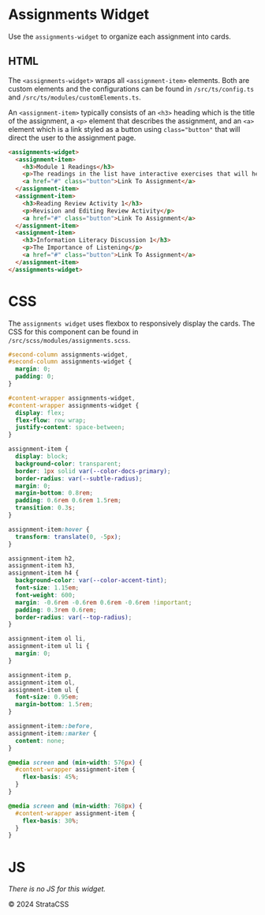 # Assignments Widget

Use the `assignments-widget` to organize each assignment into cards.

## HTML

The `<assignments-widget>` wraps all `<assignment-item>` elements. Both are custom elements and the configurations can be found in `/src/ts/config.ts` and `/src/ts/modules/customElements.ts`.

An `<assignment-item>` typically consists of an `<h3>` heading which is the title of the assignment, a `<p>` element that describes the assignment, and an `<a>` element which is a link styled as a button using `class="button"` that will direct the user to the assignment page.

```html
<assignments-widget>
  <assignment-item>
    <h3>Module 1 Readings</h3>
    <p>The readings in the list have interactive exercises that will help you determine if you are fully understanding the material.</p>
    <a href="#" class="button">Link To Assignment</a>
  </assignment-item>
  <assignment-item>
    <h3>Reading Review Activity 1</h3>
    <p>Revision and Editing Review Activity</p>
    <a href="#" class="button">Link To Assignment</a>
  </assignment-item>
  <assignment-item>
    <h3>Information Literacy Discussion 1</h3>
    <p>The Importance of Listening</p>
    <a href="#" class="button">Link To Assignment</a>
  </assignment-item>
</assignments-widget>
```

# CSS

The `assignments widget` uses flexbox to responsively display the cards. The CSS for this component can be found in `/src/scss/modules/assignments.scss`.

```css
#second-column assignments-widget,
#second-column assignments-widget {
  margin: 0;
  padding: 0;
}

#content-wrapper assignments-widget,
#content-wrapper assignments-widget {
  display: flex;
  flex-flow: row wrap;
  justify-content: space-between;
}

assignment-item {
  display: block;
  background-color: transparent;
  border: 1px solid var(--color-docs-primary);
  border-radius: var(--subtle-radius);
  margin: 0;
  margin-bottom: 0.8rem;
  padding: 0.6rem 0.6rem 1.5rem;
  transition: 0.3s;
}

assignment-item:hover {
  transform: translate(0, -5px);
}

assignment-item h2,
assignment-item h3,
assignment-item h4 {
  background-color: var(--color-accent-tint);
  font-size: 1.15em;
  font-weight: 600;
  margin: -0.6rem -0.6rem 0.6rem -0.6rem !important;
  padding: 0.3rem 0.6rem;
  border-radius: var(--top-radius);
}

assignment-item ol li,
assignment-item ul li {
  margin: 0;
}

assignment-item p,
assignment-item ol,
assignment-item ul {
  font-size: 0.95em;
  margin-bottom: 1.5rem;
}

assignment-item::before,
assignment-item::marker {
  content: none;
}

@media screen and (min-width: 576px) {
  #content-wrapper assignment-item {
    flex-basis: 45%;
  }
}

@media screen and (min-width: 768px) {
  #content-wrapper assignment-item {
    flex-basis: 30%;
  }
}
```

# JS

_There is no JS for this widget._

  <div class="footer">
    <p>&copy; 2024 StrataCSS</p>
  </div>
